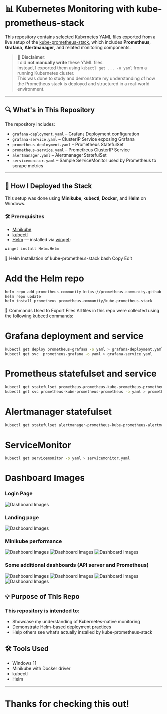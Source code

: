 # 📊 Kubernetes Monitoring with kube-prometheus-stack

This repository contains selected Kubernetes YAML files exported from a live setup of the [kube-prometheus-stack](https://github.com/prometheus-community/helm-charts/tree/main/charts/kube-prometheus-stack), which includes **Prometheus**, **Grafana**, **Alertmanager**, and related monitoring components.

> 📝 **Disclaimer**:  
> I did **not manually write** these YAML files.  
> Instead, I exported them using `kubectl get ... -o yaml` from a running Kubernetes cluster.  
> This was done to study and demonstrate my understanding of how the Prometheus stack is deployed and structured in a real-world environment.

---

## 🔍 What's in This Repository

The repository includes:

- `grafana-deployment.yaml` – Grafana Deployment configuration
- `grafana-service.yaml` – ClusterIP Service exposing Grafana
- `prometheus-deployment.yaml` – Prometheus StatefulSet
- `prometheus-service.yaml` – Prometheus ClusterIP Service
- `alertmanager.yaml` – Alertmanager StatefulSet
- `servicemonitor.yaml` – Sample ServiceMonitor used by Prometheus to scrape metrics

---

## 🚀 How I Deployed the Stack

This setup was done using **Minikube**, **kubectl**, **Docker**, and **Helm** on Windows.

### 🛠 Prerequisites

- [Minikube](https://minikube.sigs.k8s.io/docs/)
- [kubectl](https://kubernetes.io/docs/tasks/tools/)
- [Helm](https://helm.sh/docs/intro/install/) — installed via [winget](https://learn.microsoft.com/en-us/windows/package-manager/winget/):

```bash
winget install Helm.Helm
```
🧱 Helm Installation of kube-prometheus-stack
bash
Copy
Edit
# Add the Helm repo
```bash
helm repo add prometheus-community https://prometheus-community.github.io/helm-charts
helm repo update
helm install prometheus prometheus-community/kube-prometheus-stack
```
📁 Commands Used to Export Files
All files in this repo were collected using the following kubectl commands:

# Grafana deployment and service
```bash
kubectl get deploy prometheus-grafana -o yaml > grafana-deployment.yaml
kubectl get svc  prometheus-grafana -o yaml > grafana-service.yaml
```
# Prometheus statefulset and service
```bash
kubectl get statefulset prometheus-prometheus-kube-prometheus-prometheus -o yaml > prometheus-deployment.yaml
kubectl get svc prometheus-kube-prometheus-prometheus -o yaml > prometheus-service.yaml
```
# Alertmanager statefulset
```bash
kubectl get statefulset alertmanager-prometheus-kube-prometheus-alertmanager -o yaml > alertmanager.yaml
```
# ServiceMonitor
```bash
kubectl get servicemonitor -o yaml > servicemonitor.yaml
```
# Dashboard Images
### Login Page
![Dashboard Images](<login.png>) 
### Landing page
![Dashboard Images](<landing-page.png>) 
### Minikube performance
![Dashboard Images](<minikube-ip.png>) 
![Dashboard Images](<minikube-performance-1.png>) 
![Dashboard Images](<minikube-performance-2.png>) 
### Some additional dashboards (API server and Prometheus)
![Dashboard Images](<Api-server-1.png>) 
![Dashboard Images](<Api-server-2.png>) 
![Dashboard Images](<Prometheus-Overview-1.png>)
![Dashboard Images](<Prometheus-Overview-2.png>) 

## 💡 Purpose of This Repo
### This repository is intended to:
- Showcase my understanding of Kubernetes-native monitoring
- Demonstrate Helm-based deployment practices
- Help others see what’s actually installed by kube-prometheus-stack

## 🛠 Tools Used
- Windows 11
- Minikube with Docker driver
- kubectl
- Helm
---
# Thanks for checking this out!
